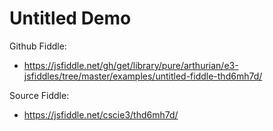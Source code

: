 # Untitled Demo

Github Fiddle:
- https://jsfiddle.net/gh/get/library/pure/arthurian/e3-jsfiddles/tree/master/examples/untitled-fiddle-thd6mh7d/

Source Fiddle:
- https://jsfiddle.net/cscie3/thd6mh7d/

